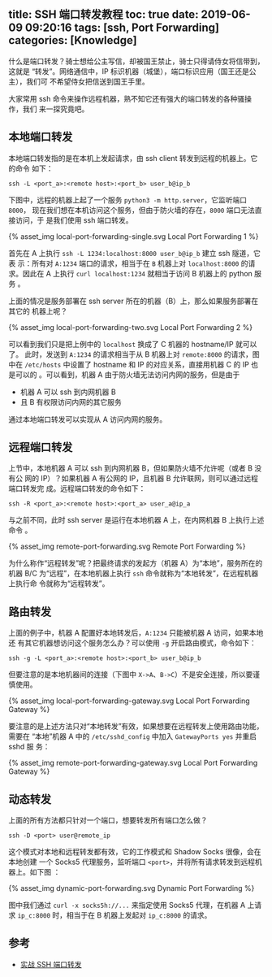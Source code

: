 title: SSH 端口转发教程
toc: true
date: 2019-06-09 09:20:16
tags: [ssh, Port Forwarding]
categories: [Knowledge]
---

什么是端口转发？骑士想给公主写信，却被国王禁止，骑士只得请侍女将信带到，这就是
“转发”。网络通信中，IP 标识机器（城堡），端口标识应用（国王还是公主），我们可
不希望侍女把信送到国王手里。

大家常用 ssh 命令来操作远程机器，熟不知它还有强大的端口转发的各种骚操作，我们
来一探究竟吧。

<!--more-->

## 本地端口转发

本地端口转发指的是在本机上发起请求，由 ssh client 转发到远程的机器上。它的命令
如下：

```
ssh -L <port_a>:<remote host>:<port_b> user_b@ip_b
```

下图中，远程的机器上起了一个服务 `python3 -m http.server`，它监听端口 `8000`，
现在我们想在本机访问这个服务，但由于防火墙的存在，`8000` 端口无法直接访问，于
是我们使用 ssh 端口转发。

{% asset_img local-port-forwarding-single.svg Local Port Forwarding 1 %}

首先在 A 上执行 `ssh -L 1234:localhost:8000 user_b@ip_b` 建立 ssh 隧道，它表
示：所有对 `A:1234` 端口的请求，相当于在 `B` 机器上对 `localhost:8000` 的请
求。因此在 A 上执行 `curl localhost:1234` 就相当于访问 B 机器上的 python 服务
。

上面的情况是服务部署在 ssh server 所在的机器（B）上，那么如果服务部署在其它的
机器上呢？

{% asset_img local-port-forwarding-two.svg Local Port Forwarding 2 %}

可以看到我们只是把上例中的 `localhost` 换成了 C 机器的 hostname/IP 就可以了。
此时，发送到 `A:1234` 的请求相当于从 B 机器上对 `remote:8000` 的请求，图中在
`/etc/hosts` 中设置了 hostname 和 IP 的对应关系，直接用机器 C 的 IP 也是可以的
。可以看到，机器 A 由于防火墙无法访问内网的服务，但是由于

- 机器 A 可以 ssh 到内网机器 B
- 且 B 有权限访问内网的其它服务

通过本地端口转发可以实现从 A 访问内网的服务。

## 远程端口转发

上节中，本地机器 A 可以 ssh 到内网机器 B，但如果防火墙不允许呢（或者 B 没有公
网的 IP）？如果机器 A 有公网的 IP，且机器 B 允许联网，则可以通过远程端口转发完
成。远程端口转发的命令如下：

```
ssh -R <port_a>:<remote host>:<port_a> user_a@ip_a
```

与之前不同，此时 ssh server 是运行在本地机器 A 上，在内网机器 B 上执行上述命令
。

{% asset_img remote-port-forwarding.svg Remote Port Forwarding %}

为什么称作“远程转发”呢？把最终请求的发起方（机器 A）为“本地”，服务所在的机器
B/C 为“远程”，在本地机器上执行 `ssh` 命令就称为“本地转发”，在远程机器上执行命
令就称为“远程转发”。

## 路由转发

上面的例子中，机器 A 配置好本地转发后，`A:1234` 只能被机器 A 访问，如果本地还
有其它机器想访问这个服务怎么办？可以使用 `-g` 开启路由模式，命令如下：

```
ssh -g -L <port_a>:<remote host>:<port_b> user_b@ip_b
```

但要注意的是本地机器间的连接（下图中 `X->A`、`B->C`）不是安全连接，所以要谨慎使用。

{% asset_img local-port-forwarding-gateway.svg Local Port Forwarding Gateway %}

要注意的是上述方法只对“本地转发”有效，如果想要在远程转发上使用路由功能，需要在
“本地”机器 A 中的 `/etc/sshd_config` 中加入 `GatewayPorts yes` 并重启 sshd 服
务：

{% asset_img remote-port-forwarding-gateway.svg Local Port Forwarding Gateway %}

## 动态转发

上面的所有方法都只针对一个端口，想要转发所有端口怎么做？

```
ssh -D <port> user@remote_ip
```

这个模式对本地和远程转发都有效，它的工作模式和 Shadow Socks 很像，会在本地创建
一个 Socks5 代理服务，监听端口 `<port>`，并将所有请求转发到远程机器上。如下图
：

{% asset_img dynamic-port-forwarding.svg Dynamic Port Forwarding %}

图中我们通过 `curl -x socks5h://...` 来指定使用 Socks5 代理，在机器 A 上请
求 `ip_c:8000` 时，相当于在 B 机器上发起对 `ip_c:8000` 的请求。

## 参考

- [实战 SSH 端口转发](https://www.ibm.com/developerworks/cn/linux/l-cn-sshforward/)
